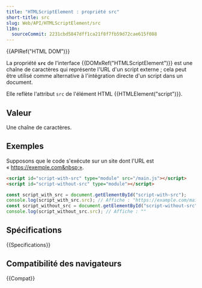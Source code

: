 ```yaml
---
title: "HTMLScriptElement : propriété src"
short-title: src
slug: Web/API/HTMLScriptElement/src
l10n:
  sourceCommit: 2231cbd5847dff1ca21f8f7fb59d72cae615f088
---
```


{{APIRef("HTML DOM")}}

La propriété **`src`** de l'interface {{DOMxRef("HTMLScriptElement")}} est une chaîne de caractères qui représente l'URL d'un script externe&nbsp;; cela peut être utilisé comme alternative à l'intégration directe d'un script dans un document.

Elle reflète l'attribut `src` de l'élément HTML {{HTMLElement("script")}}.

## Valeur

Une chaîne de caractères.

## Exemples

Supposons que le code s'exécute sur un site dont l'URL est «&nbsp;https://exemple.com&nbsp;».

```html
<script id="script-with-src" type="module" src="/main.js"></script>
<script id="script-without-src" type="module"></script>
```

```js
const script_with_src = document.getElementById("script-with-src");
console.log(script_with_src.src); // Affiche : "https://example.com/main.js"
const script_without_src = document.getElementById("script-without-src");
console.log(script_without_src.src); // Affiche : ""
```

## Spécifications

{{Specifications}}

## Compatibilité des navigateurs

{{Compat}}
